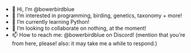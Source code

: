- 👋 Hi, I’m @bowerbirdblue
- 👀 I’m interested in programming, birding, genetics, taxonomy + more!
- 🌱 I’m currently learning Python!
- 💞️ I’m looking to collaborate on nothing, at the moment!
- 📫 How to reach me: @bowerbirdblue on Discord! (mention that you're from here, please! also: it may take me a while to respond.)

<!---
bowerbirdblue/bowerbirdblue is a ✨ special ✨ repository because its `README.md` (this file) appears on your GitHub profile.
You can click the Preview link to take a look at your changes.
--->
